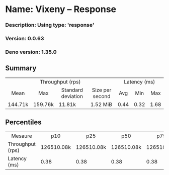 # Name: Vixeny – Response 
  ### Description: Using type: 'response'
  ### Version: 0.0.63
  ### Deno version: 1.35.0

## Summary
<table>
<tr>
    <td align="center" colspan="4">Throughput (rps)</td>
    <td align="center" colspan="3">Latency (ms)</td>
</tr>
<tr>
    <td align="center">Mean</td>
    <td align="center">Max</td>
    <td align="center">Standard deviation</td>
    <td align="center">Size per second</td>
    <td align="center">Avg</td>
    <td align="center">Min</td>
    <td align="center">Max</td>
</tr>
<tr>
    <td>144.71k</td>
    <td>159.76k</td>
    <td>11.81k</td>
    <td>1.52 MiB</td>
    <td>0.44</td>
    <td>0.32</td>
    <td>1.68</td>
</tr>
</table>

## Percentiles

<table>
<tr>
  <td align="center">Mesaure</td>
  <td align="center">p10</td>
  <td align="center">p25</td>
  <td align="center">p50</td>
  <td align="center">p75</td>
  <td align="center">p90</td>
  <td align="center">p95</td>
  <td align="center">p99</td>
</tr>
<tr>
  <td>Throughput (rps)</td>
  <td>126510.08k</td>
  <td>126510.08k</td>
  <td>126510.08k</td>
  <td>126510.08k</td>
  <td>159764.91k</td>
  <td>159764.91k</td>
  <td>159764.91k</td>
</tr>
<tr>
  <td>Latency (ms)</td>
  <td>0.38</td>
  <td>0.38</td>
  <td>0.38</td>
  <td>0.38</td>
  <td>0.52</td>
  <td>0.57</td>
  <td>0.73</td>
</tr>
</table>
